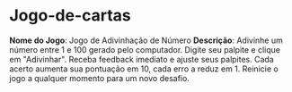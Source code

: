 # Jogo-de-cartas
**Nome do Jogo**: Jogo de Adivinhação de Número  **Descrição**: Adivinhe um número entre 1 e 100 gerado pelo computador. Digite seu palpite e clique em "Adivinhar". Receba feedback imediato e ajuste seus palpites. Cada acerto aumenta sua pontuação em 10, cada erro a reduz em 1. Reinicie o jogo a qualquer momento para um novo desafio.

